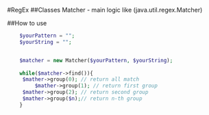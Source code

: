 #RegEx
##Classes
	Matcher - main logic like (java.util.regex.Matcher)

##How to use
```php
	$yourPattern = "";
	$yourString = "";


	$matcher = new Matcher($yourPattern, $yourString);
	
	while($matcher->find()){
	 $mather->group(0); // return all match
         $mather->group(1); // return first group
	 $mather->group(2); // return second group
	 $mather->group($n);// return n-th group
	}
```
